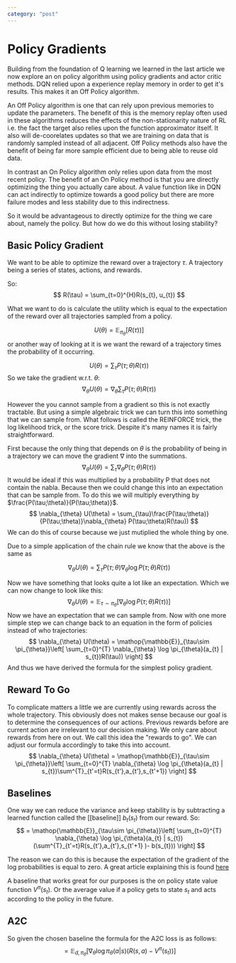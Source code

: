 ```yaml
---
category: "post"
---
```

# Policy Gradients
Building from the foundation of Q learning we learned in the last article we now explore an on policy algorithm using policy gradients and actor critic methods. DQN relied upon a experience replay memory in order to get it's results. This makes it an Off Policy algorithm. 

An Off Policy algorithm is one that can rely upon previous memories to update the parameters. The benefit of this is the memory replay often used in these algorithms reduces the effects of the non-stationarity nature of RL i.e. the fact the target also relies upon the function approximator itself. It also will de-coorelates updates so that we are training on data that is randomly sampled instead of all adjacent. Off Policy methods also have the benefit of being far more sample efficient due to being able to reuse old data.

In contrast an On Policy algorithm only relies upon data from the most recent policy. The benefit of an On Policy method is that you are directly optimizing the thing you actually care about. A value function like in DQN can act indirectly to optimize towards a good policy but there are more failure modes and less stability due to this indirectness.

So it would be advantageous to directly optimize for the thing we care about, namely the policy. But how do we do this without losing stability?

## Basic Policy Gradient
We want to be able to optimize the reward over a trajectory $\tau$. A trajectory being a series of states, actions, and rewards.

So:
$$
R(\tau) = \sum_{t=0}^{H}R(s_{t}, u_{t})
$$

What we want to do is calculate the utility which is equal to the expectation of the reward over all trajectories sampled from a policy.

$$
U(\theta) = \mathop{\mathbb{E}}_{\pi_{\theta}}[R(\tau))]
$$
or another way of looking at it is we want the reward of a trajectory times the probability of it occurring.

$$
U(\theta) = \sum_{\tau}P(\tau;\theta)R(\tau))
$$
So we take the gradient w.r.t. $\theta$:
$$
\nabla_{\theta} U(\theta) = \nabla_{\theta} \sum_{\tau}P(\tau;\theta)R(\tau))
$$

However the you cannot sample from a gradient  so this is not exactly tractable. But using a simple algebraic trick we can turn this into something that we can sample from. What follows is called the REINFORCE trick, the log likelihood trick, or the score trick. Despite it's many names it is fairly straightforward.

First because the only thing that depends on $\theta$ is the probability of  being in a trajectory we can move the gradient $\nabla$ into the summations.
$$
\nabla_{\theta} U(\theta) = \sum_{\tau}\nabla_{\theta} P(\tau;\theta)R(\tau))
$$
It would be ideal if this was multiplied by a probability P that does not contain the nabla. Because then we could change this into an expectation that can be sample from.
To do this we will multiply everything by $\frac{P(\tau;\theta)}{P(\tau;\theta)}$.
$$
\nabla_{\theta} U(\theta) = \sum_{\tau}\frac{P(\tau;\theta)}{P(\tau;\theta)}\nabla_{\theta} P(\tau;\theta)R(\tau))
$$
We can do this of course because we just mutiplied the whole thing by one.

Due to a simple application of the chain rule we know that the above is the same as

$$
\nabla_{\theta} U(\theta) = \sum_{\tau}P(\tau;\theta)\nabla_{\theta} \log P(\tau;\theta)R(\tau))
$$

Now we have something that looks quite a lot like an expectation. Which we can now change to look like this:
$$
\nabla_{\theta} U(\theta) = \mathop{\mathbb{E}}_{\tau\sim \pi_{\theta}}[\nabla_{\theta} \log P(\tau;\theta)R(\tau))]
$$
Now we have an expectation that we can sample from. Now with one more simple step we can change back to an equation in the form of policies instead of who trajectories:
$$
\nabla_{\theta} U(\theta) = \mathop{\mathbb{E}}_{\tau\sim \pi_{\theta}}\left[ \sum_{t=0}^{T} \nabla_{\theta} \log \pi_{\theta}(a_{t} | s_{t})R(\tau)) \right]
$$
And thus we have derived the formula for the simplest policy gradient.

## Reward To Go
To complicate matters a little we are currently using rewards across the whole trajectory. This obviously does not makes sense because our goal is to determine the consequences of our actions. Previous rewards before are current action are irrelevant to our decision making. We only care about rewards from here on out. We call this idea the "rewards to go". We can adjust our formula accordingly to take this into account.
$$
\nabla_{\theta} U(\theta) = \mathop{\mathbb{E}}_{\tau\sim \pi_{\theta}}\left[ \sum_{t=0}^{T} \nabla_{\theta} \log \pi_{\theta}(a_{t} | s_{t})\sum^{T}_{t'=t}R(s_{t'},a_{t'},s_{t'+1}) \right]
$$

## Baselines
One way we can reduce the variance and keep stability is by subtracting a learned function called the [[baseline]] $b_{t}(s_{t})$ from our reward. So:
$$
 = \mathop{\mathbb{E}}_{\tau\sim \pi_{\theta}}\left[ \sum_{t=0}^{T} \nabla_{\theta} \log \pi_{\theta}(a_{t} | s_{t})(\sum^{T}_{t'=t}R(s_{t'},a_{t'},s_{t'+1} )- b(s_{t})) \right]
$$

The reason we can do this is because the expectation of the gradient of the log probabilities is equal to zero. A great article explaining this is found [here](https://spinningup.openai.com/en/latest/spinningup/rl_intro3.html#expected-grad-log-prob-lemma)

A baseline that works great for our purposes is the on policy state value function $V^{\pi}(s_{t})$. Or the average value if a policy gets to state $s_t$ and acts according to the policy in the future.

## A2C
So given the chosen baseline the formula for the A2C loss is as follows:
$$
= \mathop{\mathbb{E}}_{d,\pi_{\theta}}[\nabla_{\theta}\log \pi_{\theta}(a|s)(R(s,a) - V^{\pi}(s_{t}))]
$$
